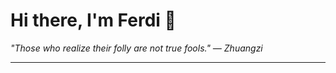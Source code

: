 <h1>Hi there, I'm Ferdi 👋</h1>

<p><em>
  "Those who realize their folly are not true fools." — Zhuangzi
</em></p>

---
